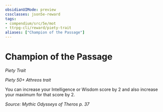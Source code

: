```yaml
---
obsidianUIMode: preview
cssclasses: json5e-reward
tags:
- compendium/src/5e/mot
- ttrpg-cli/reward/piety-trait
aliases: ["Champion of the Passage"]
---
```

# Champion of the Passage
*Piety Trait*  

*Piety 50+ Athreos trait*

You can increase your Intelligence or Wisdom score by 2 and also increase your maximum for that score by 2.

*Source: Mythic Odysseys of Theros p. 37*
